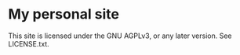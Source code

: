 # My personal site

This site is licensed under the GNU AGPLv3, or any later version. See LICENSE.txt.
